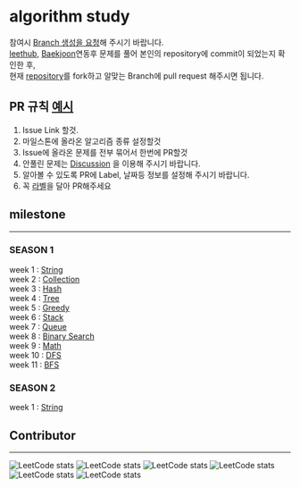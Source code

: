 # algorithm study
참여시 [Branch 생성을 요청](https://www.junnyland.com/til/computer-science/algorithm)해 주시기 바랍니다.  
[leethub](https://chrome.google.com/webstore/detail/leethub/aciombdipochlnkbpcbgdpjffcfdbggi), [Baekjoon](https://chrome.google.com/webstore/detail/%EB%B0%B1%EC%A4%80%ED%97%88%EB%B8%8Cbaekjoonhub/ccammcjdkpgjmcpijpahlehmapgmphmk)연동후 문제를 풀어 본인의 repository에 commit이 되었는지 확인한 후,  
현재 [repository](https://github.com/I-JUNNYLAND-I/algorithm/fork)를 fork하고 알맞는 Branch에 pull request 해주시면 됩니다.

## PR 규칙 **[예시](https://github.com/I-JUNNYLAND-I/algorithm/pull/3)**
1. Issue Link 할것.
2. 마일스톤에 올라온 알고리즘 종류 설정할것
3. Issue에 올라온 문제를 전부 묶어서 한번에 PR할것
4. 안풀린 문제는 [Discussion](https://github.com/I-JUNNYLAND-I/algorithm/discussions/14) 을 이용해 주시기 바랍니다.
5. 알아볼 수 있도록 PR에 Label, 날짜등 정보를 설정해 주시기 바랍니다.  
6. 꼭 [라벨](https://github.com/I-JUNNYLAND-I/algorithm/labels)을 달아 PR해주세요
## milestone
---

### SEASON 1
week 1 : [String](https://github.com/I-JUNNYLAND-I/algorithm/milestone/1)  
week 2 : [Collection](https://github.com/I-JUNNYLAND-I/algorithm/milestone/2)  
week 3 : [Hash](https://github.com/I-JUNNYLAND-I/algorithm/milestone/3)  
week 4 : [Tree](https://github.com/I-JUNNYLAND-I/algorithm/milestone/4)  
week 5 : [Greedy](https://github.com/I-JUNNYLAND-I/algorithm/milestone/5)  
week 6 : [Stack](https://github.com/I-JUNNYLAND-I/algorithm/milestone/6)  
week 7 : [Queue](https://github.com/I-JUNNYLAND-I/algorithm/milestone/7)  
week 8 : [Binary Search](https://github.com/I-JUNNYLAND-I/algorithm/milestone/8)  
week 9 : [Math](https://github.com/I-JUNNYLAND-I/algorithm/milestone/9)  
week 10 : [DFS](https://github.com/I-JUNNYLAND-I/algorithm/milestone/10)  
week 11 : [BFS](https://github.com/I-JUNNYLAND-I/algorithm/milestone/11)
### SEASON 2
week 1 : [String](https://github.com/I-JUNNYLAND-I/algorithm/milestone/2)  

## Contributor
---

![LeetCode stats](https://leetcode-stats-six.vercel.app/?username=LeeChangHee&theme=dark)
![LeetCode stats](https://leetcode-stats-six.vercel.app/?username=jwahn&theme=dark)
![LeetCode stats](https://leetcode-stats-six.vercel.app/?username=wjwan0&theme=dark)
![LeetCode stats](https://leetcode-stats-six.vercel.app/?username=QuiD_X&theme=dark)
![LeetCode stats](https://leetcode-stats-six.vercel.app/?username=jennachoi27&theme=dark)
![LeetCode stats](https://leetcode-stats-six.vercel.app/?username=vjvl95&theme=dark)

